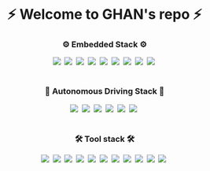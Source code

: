<!--
## Hi there 👋


**gaeunHan/gaeunHan** is a ✨ _special_ ✨ repository because its `README.md` (this file) appears on your GitHub profile.

Here are some ideas to get you started:

- 🔭 I’m currently working on ...
- 🌱 I’m currently learning ...
- 👯 I’m looking to collaborate on ...
- 🤔 I’m looking for help with ...
- 💬 Ask me about ...
- 📫 How to reach me: ...
- 😄 Pronouns: ...
- ⚡ Fun fact: ...
-->
<!-- 타이틀 부분 -->
<div align="center">
  <h1 align="center">⚡ Welcome to GHAN's repo ⚡</h1>
</div>

<!-- 내용 부분 -->
<h3 align="center"> ⚙ Embedded Stack ⚙</h3>
<div align="center">
  <img src="https://img.shields.io/badge/C-A8B9CC.svg?style=for-the-badge&logo=c&logoColor=white" />&nbsp
  <img src="https://img.shields.io/badge/C++-00599C.svg?style=for-the-badge&logo=c%2B%2B&logoColor=white" />&nbsp
  <img src="https://img.shields.io/badge/CORTEX--M-007396.svg?style=for-the-badge&logo=ARM&logoColor=white" />&nbsp
  <img src="https://img.shields.io/badge/AVR-808080.svg?style=for-the-badge&logo=arduino&logoColor=white" />&nbsp
  <img src="https://img.shields.io/badge/STM32-03234B.svg?style=for-the-badge&logo=STMicroelectronics&logoColor=white" />&nbsp
  <img src="https://img.shields.io/badge/Arduino-00979D.svg?style=for-the-badge&logo=arduino&logoColor=white" />&nbsp
  <img src="https://img.shields.io/badge/Raspberry%20Pi-C51A4A.svg?style=for-the-badge&logo=Raspberry%20Pi&logoColor=white" />&nbsp
  <img src="https://img.shields.io/badge/MSP430-343434.svg?style=for-the-badge&logo=Texas%20Instruments&logoColor=white" />&nbsp
  <img src="https://img.shields.io/badge/C6000%20DSP-0078D6.svg?style=for-the-badge&logo=Texas%20Instruments&logoColor=white" />&nbsp
</div>

<br>

<h3 align="center"> 🚗 Autonomous Driving Stack 🚗</h3>
<div align="center">
  <img src="https://img.shields.io/badge/Python-3776AB.svg?style=for-the-badge&logo=python&logoColor=white" />&nbsp
  <img src="https://img.shields.io/badge/ROS-22314E.svg?style=for-the-badge&logo=ROS&logoColor=white" />&nbsp
  <img src="https://img.shields.io/badge/ROS2-224E99.svg?style=for-the-badge&logo=ROS&logoColor=white" />&nbsp
  <img src="https://img.shields.io/badge/Jetson%20Nano-76B900.svg?style=for-the-badge&logo=NVIDIA&logoColor=white" />&nbsp
  <img src="https://img.shields.io/badge/Jetson%20Xavier-76B900.svg?style=for-the-badge&logo=NVIDIA&logoColor=white" />&nbsp
  <img src="https://img.shields.io/badge/Computer%20Vision-0769AD.svg?style=for-the-badge&logo=openCV&logoColor=white" />&nbsp
</div>

<br>

<h3 align="center">🛠 Tool stack 🛠</h3>
<div align="center">
  <img src="https://img.shields.io/badge/Git-F05032.svg?style=for-the-badge&logo=git&logoColor=white" />&nbsp
  <img src="https://img.shields.io/badge/GitHub-181717.svg?style=for-the-badge&logo=GitHub&logoColor=white" />&nbsp
  <img src="https://img.shields.io/badge/Notion-000000.svg?style=for-the-badge&logo=notion&logoColor=white" />&nbsp
  <img src="https://img.shields.io/badge/MATLAB-0076A8.svg?style=for-the-badge&logo=Mathworks&logoColor=white" />&nbsp
  <img src="https://img.shields.io/badge/SIMULINK-0076A8.svg?style=for-the-badge&logo=Mathworks&logoColor=white" />&nbsp
  <img src="https://img.shields.io/badge/Code%20Composer%20Studio-3E8EDE.svg?style=for-the-badge&logo=ti&logoColor=white" />&nbsp
  <img src="https://img.shields.io/badge/Microchip%20Studio-1F2952.svg?style=for-the-badge&logo=microchip&logoColor=white" />&nbsp
  <img src="https://img.shields.io/badge/Keil%20Studio%20Cloud-4D4D4D.svg?style=for-the-badge&logo=keil&logoColor=white" />&nbsp
  <img src="https://img.shields.io/badge/VMware-607078.svg?style=for-the-badge&logo=VMware&logoColor=white" />&nbsp
  <img src="https://img.shields.io/badge/VS%20Code-007ACC.svg?style=for-the-badge&logo=visual-studio-code&logoColor=white" />&nbsp
  <img src="https://img.shields.io/badge/Jupyter-F37626.svg?style=for-the-badge&logo=jupyter&logoColor=white" />&nbsp
</div>

<br>
